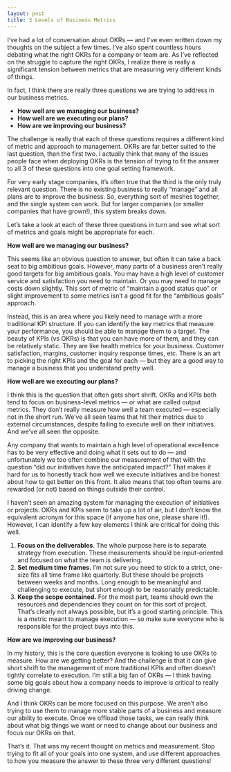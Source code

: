 ```yaml
---
layout: post
title: 3 Levels of Business Metrics
---
```


I’ve had a lot of conversation about OKRs — and I’ve even written down my
thoughts on the subject a few times. I’ve also spent countless hours debating
what the right OKRs for a company or team are. As I’ve reflected on the
struggle to capture the right OKRs, I realize there is really a significant
tension between metrics that are measuring very different kinds of things.

In fact, I think there are really three questions we are trying to address in
our business metrics.

  * **How well are we managing our business?**
  * **How well are we executing our plans?**
  * **How are we improving our business?**

The challenge is really that each of these questions requires a different kind
of metric and approach to management. OKRs are far better suited to the last
question, than the first two. I actually think that many of the issues people
face when deploying OKRs is the tension of trying to fit the answer to all 3
of these questions into one goal setting framework.

For very early stage companies, it’s often true that the third is the only
truly relevant question. There is no existing business to really “manage” and
all plans are to improve the business. So, everything sort of meshes together,
and the single system can work. But for larger companies (or smaller companies
that have grown!), this system breaks down.

Let’s take a look at each of these three questions in turn and see what sort
of metrics and goals might be appropriate for each.

**How well are we managing our business?**

This seems like an obvious question to answer, but often it can take a back
seat to big ambitious goals. However, many parts of a business aren’t really
good targets for big ambitious goals. You may have a high level of customer
service and satisfaction you need to maintain. Or you may need to manage costs
down slightly. This sort of metric of “maintain a good status quo” or slight
improvement to some metrics isn’t a good fit for the “ambitious goals”
approach.

Instead, this is an area where you likely need to manage with a more
traditional KPI structure. If you can identify the key metrics that measure
your performance, you should be able to manage them to a target. The beauty of
KPIs (vs OKRs) is that you can have more of them, and they can be relatively
static. They are like health metrics for your business. Customer satisfaction,
margins, customer inquiry response times, etc. There is an art to picking the
right KPIs and the goal for each — but they are a good way to manage a
business that you understand pretty well.

**How well are we executing our plans?**

I think this is the question that often gets short shrift. OKRs and KPIs both
tend to focus on business-level metrics — or what are called output metrics.
They don’t really measure how well a team executed — especially not in the
short run. We’ve all seen teams that hit their metrics due to external
circumstances, despite failing to execute well on their initiatives. And we’ve
all seen the opposite.

Any company that wants to maintain a high level of operational excellence has
to be very effective and doing what it sets out to do — and unfortunately we
too often combine our measurement of that with the question “did our
initiatives have the anticipated impact?” That makes it hard for us to
honestly track how well we execute initiatives and be honest about how to get
better on this front. It also means that too often teams are rewarded (or not)
based on things outside their control.

I haven’t seen an amazing system for managing the execution of initiatives or
projects. OKRs and KPIs seem to take up a lot of air, but I don’t know the
equivalent acronym for this space (if anyone has one, please share it!).
However, I can identify a few key elements I think are critical for doing this
well.

  1. **Focus on the deliverables**. The whole purpose here is to separate strategy from execution. These measurements should be input-oriented and focused on what the team is delivering.
  2. **Set medium time frames.** I’m not sure you need to stick to a strict, one-size fits all time frame like quarterly. But these should be projects between weeks and months. Long enough to be meaningful and challenging to execute, but short enough to be reasonably predictable.
  3. **Keep the scope contained.** For the most part, teams should own the resources and dependencies they count on for this sort of project. That’s clearly not always possible, but it’s a good starting principle. This is a metric meant to manage execution — so make sure everyone who is responsible for the project buys into this.

**How are we improving our business?**

In my history, this is the core question everyone is looking to use OKRs to
measure. How are we getting better? And the challenge is that it can give
short shrift to the management of more traditional KPIs and often doesn’t
tightly correlate to execution. I’m still a big fan of OKRs — I think having
some big goals about how a company needs to improve is critical to really
driving change.

And I think OKRs can be more focused on this purpose. We aren’t also trying to
use them to manage more stable parts of a business and measure our ability to
execute. Once we offload those tasks, we can really think about what big
things we want or need to change about our business and focus our OKRs on
that.

That’s it. That was my recent thought on metrics and measurement. Stop trying
to fit all of your goals into one system, and use different approaches to how
you measure the answer to these three very different questions!

